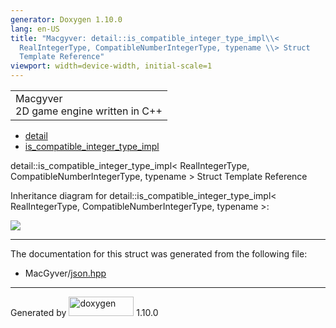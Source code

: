 ```yaml
---
generator: Doxygen 1.10.0
lang: en-US
title: "Macgyver: detail::is_compatible_integer_type_impl\\<
  RealIntegerType, CompatibleNumberIntegerType, typename \\> Struct
  Template Reference"
viewport: width=device-width, initial-scale=1
---
```


<div id="top">

<div id="titlearea">

<table data-cellspacing="0" data-cellpadding="0">
<colgroup>
<col style="width: 100%" />
</colgroup>
<tbody>
<tr id="projectrow" class="odd">
<td id="projectalign"><div id="projectname">
Macgyver
</div>
<div id="projectbrief">
2D game engine written in C++
</div></td>
</tr>
</tbody>
</table>

</div>

<div id="main-nav">

</div>

<div id="nav-path" class="navpath">

- <a href="namespacedetail.html" class="el">detail</a>
- <a href="structdetail_1_1is__compatible__integer__type__impl.html"
  class="el">is_compatible_integer_type_impl</a>

</div>

</div>

<div class="header">

<div class="headertitle">

<div class="title">

detail::is_compatible_integer_type_impl\< RealIntegerType,
CompatibleNumberIntegerType, typename \> Struct Template Reference

</div>

</div>

</div>

<div class="contents">

<div class="dynheader">

Inheritance diagram for detail::is_compatible_integer_type_impl\<
RealIntegerType, CompatibleNumberIntegerType, typename \>:

</div>

<div class="dyncontent">

<div class="center">

<img src="structdetail_1_1is__compatible__integer__type__impl.png"
usemap="#detail::is_5Fcompatible_5Finteger_5Ftype_5Fimpl_3C_20RealIntegerType_2C_20CompatibleNumberIntegerType_2C_20typename_20_3E_map" />

</div>

</div>

------------------------------------------------------------------------

The documentation for this struct was generated from the following file:

- MacGyver/<a href="json_8hpp_source.html" class="el">json.hpp</a>

</div>

------------------------------------------------------------------------

<span class="small">Generated
by [<img src="doxygen.svg" class="footer" width="104" height="31"
alt="doxygen" />](https://www.doxygen.org/index.html) 1.10.0</span>
